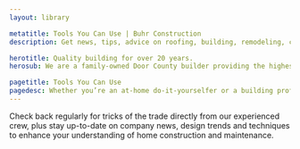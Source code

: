 ```yaml
---
layout: library

metatitle: Tools You Can Use | Buhr Construction
description: Get news, tips, advice on roofing, building, remodeling, construction, carpentry and home maintenance from experts at Buhr Construction in Door County. 

herotitle: Quality building for over 20 years.
herosub: We are a family-owned Door County builder providing the highest quality in full-service construction, remodeling, custom woodwork and roofing. 

pagetitle: Tools You Can Use
pagedesc: Whether you’re an at-home do-it-yourselfer or a building professional, think of our informational guide as the most valuable tool in your arsenal. 
---
```


Check back regularly for tricks of the trade directly from our experienced crew, plus stay up-to-date on company news, design trends and techniques to enhance your understanding of home construction and maintenance.  